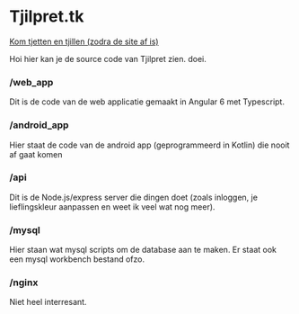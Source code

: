 # Tjilpret.tk
[Kom tjetten en tjillen (zodra de site af is)](https://tjilpret.tk/)

Hoi hier kan je de source code van Tjilpret zien. doei.


### /web_app
Dit is de code van de web applicatie gemaakt in Angular 6 met Typescript.


### /android_app
Hier staat de code van de android app (geprogrammeerd in Kotlin) die nooit af gaat komen


### /api
Dit is de Node.js/express server die dingen doet (zoals inloggen, je lieflingskleur aanpassen en weet ik veel wat nog meer).


### /mysql
Hier staan wat mysql scripts om de database aan te maken.
Er staat ook een mysql workbench bestand ofzo.


### /nginx
Niet heel interresant.

